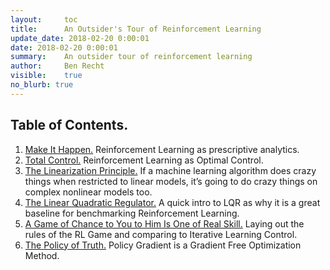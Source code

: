 ```yaml
---
layout:     toc
title:      An Outsider's Tour of Reinforcement Learning
update_date: 2018-02-20 0:00:01
date: 2018-02-20 0:00:01
summary:    An outsider tour of reinforcement learning
author:     Ben Recht
visible:    true
no_blurb: true
---
```


## Table of Contents.

1. [Make It Happen.](http://www.argmin.net/2018/01/29/taxonomy/) Reinforcement Learning as prescriptive analytics.
2. [Total Control.](http://www.argmin.net/2018/02/01/control-tour/) Reinforcement Learning as Optimal Control.
3. [The Linearization Principle.](http://www.argmin.net/2018/02/05/linearization/) If a machine learning algorithm does crazy things when restricted to linear models, it’s going to do crazy things on complex nonlinear models too.
4. [The Linear Quadratic Regulator.](http://www.argmin.net/2018/02/08/lqr/) A quick intro to LQR as why it is a great baseline for benchmarking Reinforcement Learning.
5. [A Game of Chance to You to Him Is One of Real Skill.](http://www.argmin.net/2018/02/14/rl-game/) Laying out the rules of the RL Game and comparing to Iterative Learning Control.
6. [The Policy of Truth.](http://www.argmin.net/2018/02/20/reinforce/) Policy Gradient is a Gradient Free Optimization Method.
